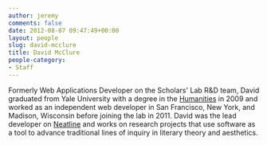 ```yaml
---
author: jeremy
comments: false
date: 2012-08-07 09:47:49+00:00
layout: people
slug: david-mcclure
title: David McClure
people-category:
- Staff
---
```


Formerly Web Applications Developer on the Scholars' Lab R&D team, David graduated from Yale University with a degree in the [Humanities](http://www.yale.edu/humanities/) in 2009 and worked as an independent web developer in San Francisco, New York, and Madison, Wisconsin before joining the lab in 2011. David was the lead developer on [Neatline](http://neatline.scholarslab.org/) and works on research projects that use software as a tool to advance traditional lines of inquiry in literary theory and aesthetics.
